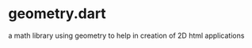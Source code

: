 geometry.dart
=============

a math library using geometry to help in creation of 2D html applications
